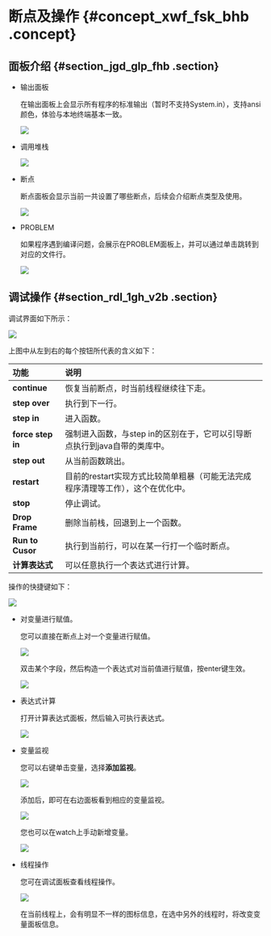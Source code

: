 # 断点及操作 {#concept_xwf_fsk_bhb .concept}

## 面板介绍 {#section_jgd_glp_fhb .section}

-   输出面板

    在输出面板上会显示所有程序的标准输出（暂时不支持System.in），支持ansi颜色，体验与本地终端基本一致。

    ![](http://static-aliyun-doc.oss-cn-hangzhou.aliyuncs.com/assets/img/17730/15541754039656_zh-CN.png)

-   调用堆栈

    ![](http://static-aliyun-doc.oss-cn-hangzhou.aliyuncs.com/assets/img/17730/15541754039657_zh-CN.png)

-   断点

    断点面板会显示当前一共设置了哪些断点，后续会介绍断点类型及使用。

    ![](http://static-aliyun-doc.oss-cn-hangzhou.aliyuncs.com/assets/img/17730/15541754039658_zh-CN.png)

-   PROBLEM

    如果程序遇到编译问题，会展示在PROBLEM面板上，并可以通过单击跳转到对应的文件行。

    ![](http://static-aliyun-doc.oss-cn-hangzhou.aliyuncs.com/assets/img/17730/15541754049659_zh-CN.png)


## 调试操作 {#section_rdl_1gh_v2b .section}

调试界面如下所示：

![](images/9665_zh-CN.gif)

上图中从左到右的每个按钮所代表的含义如下：

|功能|说明|
|:-|:-|
|**continue**|恢复当前断点，时当前线程继续往下走。|
|**step over**|执行到下一行。|
|**step in**|进入函数。|
|**force step in**|强制进入函数，与step in的区别在于，它可以引导断点执行到java自带的类库中。|
|**step out**|从当前函数跳出。|
|**restart**|目前的restart实现方式比较简单粗暴（可能无法完成程序清理等工作），这个在优化中。|
|**stop**|停止调试。|
|**Drop Frame**|删除当前栈，回退到上一个函数。|
|**Run to Cusor**|执行到当前行，可以在某一行打一个临时断点。|
|**计算表达式**|可以任意执行一个表达式进行计算。|

操作的快捷键如下：

![](http://static-aliyun-doc.oss-cn-hangzhou.aliyuncs.com/assets/img/17730/15541754049666_zh-CN.png)

-   对变量进行赋值。

    您可以直接在断点上对一个变量进行赋值。

    ![](http://static-aliyun-doc.oss-cn-hangzhou.aliyuncs.com/assets/img/136683/155417540441773_zh-CN.png)

    双击某个字段，然后构造一个表达式对当前值进行赋值，按enter键生效。

    ![](http://static-aliyun-doc.oss-cn-hangzhou.aliyuncs.com/assets/img/136683/155417540441774_zh-CN.png)

-   表达式计算

    打开计算表达式面板，然后输入可执行表达式。

    ![](http://static-aliyun-doc.oss-cn-hangzhou.aliyuncs.com/assets/img/136683/155417540441780_zh-CN.png)

-   变量监视

    您可以右键单击变量，选择**添加监视**。

    ![](http://static-aliyun-doc.oss-cn-hangzhou.aliyuncs.com/assets/img/136683/155417540441781_zh-CN.png)

    添加后，即可在右边面板看到相应的变量监视。

    ![](http://static-aliyun-doc.oss-cn-hangzhou.aliyuncs.com/assets/img/136683/155417540441782_zh-CN.png)

    您也可以在watch上手动新增变量。

    ![](http://static-aliyun-doc.oss-cn-hangzhou.aliyuncs.com/assets/img/136683/155417540441785_zh-CN.png)

-   线程操作

    您可在调试面板查看线程操作。

    ![](http://static-aliyun-doc.oss-cn-hangzhou.aliyuncs.com/assets/img/136683/155417540441789_zh-CN.png)

    在当前线程上，会有明显不一样的图标信息，在选中另外的线程时，将改变变量面板信息。


